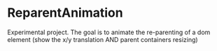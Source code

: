 # ReparentAnimation
Experimental project. The goal is to animate the re-parenting of a dom element (show the x/y translation AND parent containers resizing)
